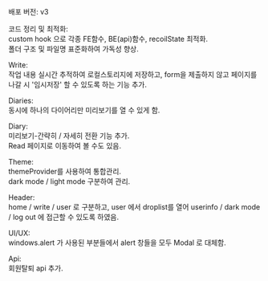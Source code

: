 배포 버전: v3

코드 정리 및 최적화:  
custom hook 으로 각종 FE함수, BE(api)함수, recoilState 최적화.  
폴더 구조 및 파일명 표준화하여 가독성 향상.

Write:  
작업 내용 실시간 추적하여 로컬스토리지에 저장하고, form을 제출하지 않고 페이지를 나갈 시 '임시저장' 할 수 있도록 하는 기능 추가.

Diaries:  
동시에 하나의 다이어리만 미리보기를 열 수 있게 함.

Diary:  
미리보기-간략히 / 자세히 전환 기능 추가.  
Read 페이지로 이동하여 볼 수도 있음.

Theme:  
themeProvider를 사용하여 통합관리.  
dark mode / light mode 구분하여 관리.

Header:  
home / write / user 로 구분하고, user 에서 droplist를 열어 userinfo / dark mode / log out 에 접근할 수 있도록 하였음.

UI/UX:  
windows.alert 가 사용된 부분들에서 alert 창들을 모두 Modal 로 대체함.

Api:  
회원탈퇴 api 추가.

